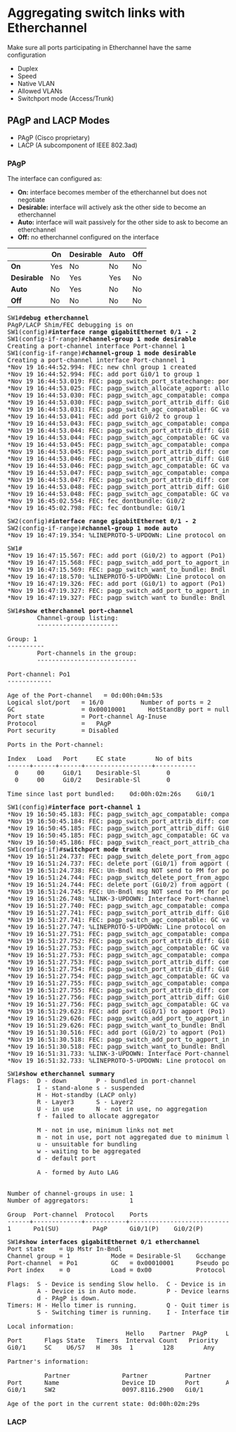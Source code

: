# Aggregating switch links with Etherchannel
Make sure all ports participating in Etherchannel have the same configuration
* Duplex
* Speed
* Native VLAN
* Allowed VLANs
* Switchport mode (Access/Trunk)

## PAgP and LACP Modes
* PAgP (Cisco proprietary)
* LACP (A subcomponent of IEEE 802.3ad)
### PAgP
The interface can configured as:
* <b>On:</b> interface becomes member of the etherchannel but does not negotiate
* <b>Desirable:</b> interface will actively ask the other side to become an etherchannel
* <b>Auto:</b> interface will wait passively for the other side to ask to become an etherchannel
* <b>Off:</b> no etherchannel configured on the interface

| | On | Desirable | Auto | Off |
| --- | --- | --- | --- | --- |
| __On__ | Yes | No | No | No |
| __Desirable__ | No | Yes | Yes | No |
| __Auto__ | No | Yes | No | No
| __Off__ | No | No | No | No |

<pre>
SW1#<b>debug etherchannel</b> 
PAgP/LACP Shim/FEC debugging is on
SW1(config)#<b>interface range gigabitEthernet 0/1 - 2</b>
SW1(config-if-range)#<b>channel-group 1 mode desirable</b>
Creating a port-channel interface Port-channel 1
SW1(config-if-range)#<b>channel-group 1 mode desirable</b> 
Creating a port-channel interface Port-channel 1
*Nov 19 16:44:52.994: FEC: new chnl group 1 created 
*Nov 19 16:44:52.994: FEC: add port Gi0/1 to group 1 
*Nov 19 16:44:53.019: FEC: pagp_switch_port_statechange: port_insert Po1 
*Nov 19 16:44:53.025: FEC: pagp_switch_allocate_agport: allocate agport Po1 to group 1 
*Nov 19 16:44:53.030: FEC: pagp_switch_agc_compatable: comparing GC values of Gi0/1 Po1 flag = 1 1 
*Nov 19 16:44:53.030: FEC: pagp_switch_port_attrib_diff: Gi0/1 Po1 same
*Nov 19 16:44:53.031: FEC: pagp_switch_agc_compatable: GC values are compatable
*Nov 19 16:44:53.041: FEC: add port Gi0/2 to group 1 
*Nov 19 16:44:53.043: FEC: pagp_switch_agc_compatable: comparing GC values of Gi0/2 Po1 flag = 1 1 
*Nov 19 16:44:53.044: FEC: pagp_switch_port_attrib_diff: Gi0/2 Po1 same
*Nov 19 16:44:53.044: FEC: pagp_switch_agc_compatable: GC values are compatable
*Nov 19 16:44:53.045: FEC: pagp_switch_agc_compatable: comparing GC values of Gi0/2 Gi0/1 flag = 1 1 
*Nov 19 16:44:53.045: FEC: pagp_switch_port_attrib_diff: compare PAgP modes for Gi0/2
*Nov 19 16:44:53.046: FEC: pagp_switch_port_attrib_diff: Gi0/2 Gi0/1 same
*Nov 19 16:44:53.046: FEC: pagp_switch_agc_compatable: GC values are compatable
*Nov 19 16:44:53.047: FEC: pagp_switch_agc_compatable: comparing GC values of Gi0/2 Gi0/1 flag = 1 1 
*Nov 19 16:44:53.047: FEC: pagp_switch_port_attrib_diff: compare PAgP modes for Gi0/2
*Nov 19 16:44:53.048: FEC: pagp_switch_port_attrib_diff: Gi0/2 Gi0/1 same
*Nov 19 16:44:53.048: FEC: pagp_switch_agc_compatable: GC values are compatable
*Nov 19 16:45:02.554: FEC: fec_dontbundle: Gi0/2
*Nov 19 16:45:02.798: FEC: fec_dontbundle: Gi0/1
</pre>
<pre>
SW2(config)#<b>interface range gigabitEthernet 0/1 - 2</b>
SW2(config-if-range)#<b>channel-group 1 mode auto</b> 
*Nov 19 16:47:19.354: %LINEPROTO-5-UPDOWN: Line protocol on Interface Port-channel1, changed state to up
</pre>
<pre>
SW1#
*Nov 19 16:47:15.567: FEC: add port (Gi0/2) to agport (Po1) 
*Nov 19 16:47:15.568: FEC: pagp_switch_add_port_to_agport_internal: msg to PM to bundle port Gi0/2 with Po1 
*Nov 19 16:47:15.569: FEC: pagp_switch_want_to_bundle: Bndl msg to PM for port Gi0/2 to Agport Po1 
*Nov 19 16:47:18.570: %LINEPROTO-5-UPDOWN: Line protocol on Interface Port-channel1, changed state to up
*Nov 19 16:47:19.326: FEC: add port (Gi0/1) to agport (Po1) 
*Nov 19 16:47:19.327: FEC: pagp_switch_add_port_to_agport_internal: msg to PM to bundle port Gi0/1 with Po1 
*Nov 19 16:47:19.327: FEC: pagp_switch_want_to_bundle: Bndl msg to PM for port Gi0/1 to Agport Po1 
</pre>
<pre>
SW1#<b>show etherchannel port-channel</b> 
		Channel-group listing: 
		----------------------

Group: 1 
----------
		Port-channels in the group: 
		---------------------------

Port-channel: Po1
------------

Age of the Port-channel   = 0d:00h:04m:53s
Logical slot/port   = 16/0          Number of ports = 2
GC                  = 0x00010001      HotStandBy port = null
Port state          = Port-channel Ag-Inuse 
Protocol            =   PAgP
Port security       = Disabled

Ports in the Port-channel: 

Index   Load   Port     EC state        No of bits
------+------+------+------------------+-----------
  0     00     Gi0/1    Desirable-Sl       0
  0     00     Gi0/2    Desirable-Sl       0

Time since last port bundled:    0d:00h:02m:26s    Gi0/1
</pre>
<pre>
SW1(config)#<b>interface port-channel 1</b>
*Nov 19 16:50:45.183: FEC: pagp_switch_agc_compatable: comparing GC values of Gi0/1 Gi0/2 flag = 1 1 
*Nov 19 16:50:45.184: FEC: pagp_switch_port_attrib_diff: compare PAgP modes for Gi0/1
*Nov 19 16:50:45.185: FEC: pagp_switch_port_attrib_diff: Gi0/1 Gi0/2 same
*Nov 19 16:50:45.185: FEC: pagp_switch_agc_compatable: GC values are compatable
*Nov 19 16:50:45.186: FEC: pagp_switch_react_port_attrib_change: nothing changed in agport configuration
SW1(config-if)#<b>switchport mode trunk</b>
*Nov 19 16:51:24.737: FEC: pagp_switch_delete_port_from_agport_internal: delete_port_from_agport: for port Gi0/1 
*Nov 19 16:51:24.737: FEC: delete port (Gi0/1) from agport (Po1) 
*Nov 19 16:51:24.738: FEC: Un-Bndl msg NOT send to PM for port Gi0/1 from Po1 
*Nov 19 16:51:24.744: FEC: pagp_switch_delete_port_from_agport_internal: delete_port_from_agport: for port Gi0/2 
*Nov 19 16:51:24.744: FEC: delete port (Gi0/2) from agport (Po1) 
*Nov 19 16:51:24.745: FEC: Un-Bndl msg NOT send to PM for port Gi0/2 from Po1 
*Nov 19 16:51:26.748: %LINK-3-UPDOWN: Interface Port-channel1, changed state to down
*Nov 19 16:51:27.740: FEC: pagp_switch_agc_compatable: comparing GC values of Gi0/1 Po1 flag = 1 1 
*Nov 19 16:51:27.741: FEC: pagp_switch_port_attrib_diff: Gi0/1 Po1 same
*Nov 19 16:51:27.741: FEC: pagp_switch_agc_compatable: GC values are compatable
*Nov 19 16:51:27.747: %LINEPROTO-5-UPDOWN: Line protocol on Interface Port-channel1, changed state to down
*Nov 19 16:51:27.751: FEC: pagp_switch_agc_compatable: comparing GC values of Gi0/2 Po1 flag = 1 1 
*Nov 19 16:51:27.752: FEC: pagp_switch_port_attrib_diff: Gi0/2 Po1 same
*Nov 19 16:51:27.753: FEC: pagp_switch_agc_compatable: GC values are compatable
*Nov 19 16:51:27.753: FEC: pagp_switch_agc_compatable: comparing GC values of Gi0/2 Gi0/1 flag = 1 1 
*Nov 19 16:51:27.753: FEC: pagp_switch_port_attrib_diff: compare PAgP modes for Gi0/2
*Nov 19 16:51:27.754: FEC: pagp_switch_port_attrib_diff: Gi0/2 Gi0/1 same
*Nov 19 16:51:27.754: FEC: pagp_switch_agc_compatable: GC values are compatable
*Nov 19 16:51:27.755: FEC: pagp_switch_agc_compatable: comparing GC values of Gi0/2 Gi0/1 flag = 1 1 
*Nov 19 16:51:27.755: FEC: pagp_switch_port_attrib_diff: compare PAgP modes for Gi0/2
*Nov 19 16:51:27.756: FEC: pagp_switch_port_attrib_diff: Gi0/2 Gi0/1 same
*Nov 19 16:51:27.756: FEC: pagp_switch_agc_compatable: GC values are compatable
*Nov 19 16:51:29.623: FEC: add port (Gi0/1) to agport (Po1) 
*Nov 19 16:51:29.626: FEC: pagp_switch_add_port_to_agport_internal: msg to PM to bundle port Gi0/1 with Po1 
*Nov 19 16:51:29.626: FEC: pagp_switch_want_to_bundle: Bndl msg to PM for port Gi0/1 to Agport Po1 
*Nov 19 16:51:30.516: FEC: add port (Gi0/2) to agport (Po1) 
*Nov 19 16:51:30.518: FEC: pagp_switch_add_port_to_agport_internal: msg to PM to bundle port Gi0/2 with Po1 
*Nov 19 16:51:30.518: FEC: pagp_switch_want_to_bundle: Bndl msg to PM for port Gi0/2 to Agport Po1 
*Nov 19 16:51:31.733: %LINK-3-UPDOWN: Interface Port-channel1, changed state to up
*Nov 19 16:51:32.733: %LINEPROTO-5-UPDOWN: Line protocol on Interface Port-channel1, changed state to up
</pre>
<pre>
SW1#<b>show etherchannel summary</b> 
Flags:  D - down        P - bundled in port-channel
        I - stand-alone s - suspended
        H - Hot-standby (LACP only)
        R - Layer3      S - Layer2
        U - in use      N - not in use, no aggregation
        f - failed to allocate aggregator

        M - not in use, minimum links not met
        m - not in use, port not aggregated due to minimum links not met
        u - unsuitable for bundling
        w - waiting to be aggregated
        d - default port

        A - formed by Auto LAG


Number of channel-groups in use: 1
Number of aggregators:           1

Group  Port-channel  Protocol    Ports
------+-------------+-----------+-----------------------------------------------
1      Po1(SU)         PAgP      Gi0/1(P)    Gi0/2(P) 
</pre>
<pre>
SW1#<b>show interfaces gigabitEthernet 0/1 etherchannel</b> 
Port state    = Up Mstr In-Bndl 
Channel group = 1           Mode = Desirable-Sl    Gcchange = 0
Port-channel  = Po1         GC   = 0x00010001      Pseudo port-channel = Po1
Port index    = 0           Load = 0x00            Protocol =   PAgP

Flags:  S - Device is sending Slow hello.  C - Device is in Consistent state.
        A - Device is in Auto mode.        P - Device learns on physical port.
        d - PAgP is down.
Timers: H - Hello timer is running.        Q - Quit timer is running.
        S - Switching timer is running.    I - Interface timer is running.

Local information:
                                Hello    Partner  PAgP     Learning  Group
Port      Flags State   Timers  Interval Count   Priority   Method  Ifindex
Gi0/1     SC	U6/S7   H	30s	 1        128        Any      18

Partner's information:

          Partner              Partner          Partner         Partner Group
Port      Name                 Device ID        Port       Age  Flags   Cap.
Gi0/1     SW2                  0097.8116.2900	Gi0/1       12s SAC	10001 

Age of the port in the current state: 0d:00h:02m:29s
</pre>

### LACP
